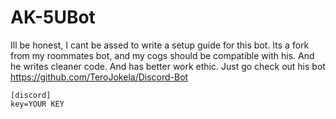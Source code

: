 # AK-5UBot

Ill be honest, I cant be assed to write a setup guide for this bot. Its a fork from my roommates bot, and my cogs should be compatible with his. And he writes cleaner code. And has better work ethic. Just go check out his bot
https://github.com/TeroJokela/Discord-Bot

```
[discord]
key=YOUR KEY
```
